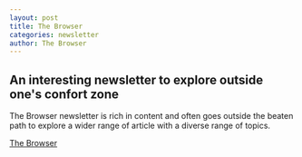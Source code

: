 ```yaml
---
layout: post
title: The Browser
categories: newsletter
author: The Browser
---
```


## An interesting newsletter to explore outside one's confort zone

The Browser newsletter is rich in content and often goes outside the beaten path to explore a wider range of article with a diverse range of topics.

[The Browser](https://thebrowser.com/)
